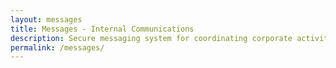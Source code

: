 ```yaml
---
layout: messages
title: Messages - Internal Communications
description: Secure messaging system for coordinating corporate activities
permalink: /messages/
---
```

